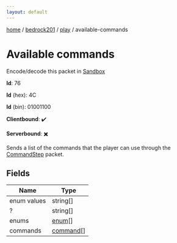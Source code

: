 ```yaml
---
layout: default
---
```


[home](/)  /  [bedrock201](/protocol/bedrock201)  /  [play](/protocol/bedrock201/play)  /  available-commands

# Available commands

Encode/decode this packet in [Sandbox](../../../sandbox/bedrock201#Play.AvailableCommands)

**Id**: 76

**Id** (hex): 4C

**Id** (bin): 01001100

**Clientbound**: ✔️

**Serverbound**: ✖️

Sends a list of the commands that the player can use through the [CommandStep](#play_command-step) packet.

## Fields

Name | Type
---|---
enum values | string[]
? | string[]
enums | [enum](/protocol/bedrock201/types/enum)[]
commands | [command](/protocol/bedrock201/types/command)[]
